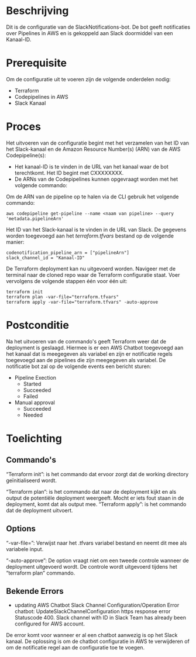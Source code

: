 # Beschrijving
Dit is de configuratie van de SlackNotifications-bot. De bot geeft notificaties over Pipelines in AWS en is gekoppeld aan Slack doormiddel van een Kanaal-ID.

# Prerequisite
Om de configuratie uit te voeren zijn de volgende onderdelen nodig:
- Terraform
- Codepipelines in AWS
- Slack Kanaal

# Proces
Het uitvoeren van de configuratie begint met het verzamelen van het ID van het Slack-kanaal en de Amazon Resource Number(s) (ARN) van de AWS Codepipeline(s):
- Het kanaal-ID is te vinden in de URL van het kanaal waar de bot terechtkomt. Het ID begint met CXXXXXXXX.
- De ARNs van de Codepipelines kunnen opgevraagt worden met het volgende commando:

Om de ARN van de pipeline op te halen via de CLI gebruik het volgende commando:
```
aws codepipeline get-pipeline --name <naam van pipeline> --query 'metadata.pipelineArn'
```

Het ID van het Slack-kanaal is te vinden in de URL van Slack. De gegevens worden toegevoegd aan het *terraform.tfvars* bestand op de volgende manier:
```
codenotification_pipeline_arn = ["pipelineArn"]
slack_channel_id = "Kanaal-ID"
```
De Terraform deployment kan nu uitgevoerd worden. Navigeer met de terminal naar de cloned repo waar de Terraform configuratie staat. Voer vervolgens de volgende stappen één voor één uit:
```
terraform init
terraform plan -var-file="terraform.tfvars"
terraform apply -var-file="terraform.tfvars" -auto-approve
```

# Postconditie
Na het uitvoeren van de commando's geeft Terraform weer dat de deployment is geslaagd. Hiermee is er een AWS Chatbot toegevoegd aan het kanaal dat is meegegeven als variabel en zijn er notificatie regels toegevoegd aan de pipelines die zijn meegegeven als variabel. De notificatie bot zal op de volgende events een bericht sturen:
- Pipeline Exection
  - Started
  - Succeeded
  - Failed
- Manual approval
  - Succeeded
  - Needed


# Toelichting
## Commando's
“Terraform init”: is het commando dat ervoor zorgt dat de working directory geïnitialiseerd wordt.

“Terraform plan”: is het commando dat naar de deployment kijkt en als output de potentiële deployment weergeeft. Mocht er iets fout staan in de deployment, komt dat als output mee. 
“Terraform apply”: is het commando dat de deployment uitvoert.
## Options
“-var-file=”: Verwijst naar het .tfvars variabel bestand en neemt dit mee als variabele input.

“-auto-approve”: De option vraagt niet om een tweede controle wanneer de deployment uitgevoerd wordt. De controle wordt uitgevoerd tijdens het “terraform plan” commando.
## Bekende Errors
 - updating AWS Chatbot Slack Channel Configuration/Operation Error chatbot: UpdateSlackChannelConfiguration https response error Statuscode 400. Slack channel with ID in Slack Team has already been configured for AWS account.

De error komt voor wanneer er al een chatbot aanwezig is op het Slack kanaal. De oplossing is om de chatbot configuratie in AWS te verwijderen of om de notificatie regel aan de configuratie toe te voegen.
